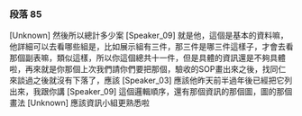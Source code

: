 ### 段落 85

[Unknown] 然後所以總計多少案
[Speaker_09] 就是他，這個是基本的資料嘛，他詳細可以去看哪些組是，比如展示組有三件，那三件是哪三件這樣子，才會去看那個副表嘛，類似這樣，所以你這個總共十一件，但是具體的資訊還是不夠具體啦，再來就是你那個上次我們請你們要把那個，驗收的SOP畫出來之後，找同仁來談過之後就沒有下落了，應該
[Speaker_03] 應該他昨天前半過年後已經把它列出來，我跟你講
[Speaker_09] 這個邏輯順序，還有那個資訊的那個圖，圖的那個畫法
[Unknown] 應該資訊小組更熟悉啦